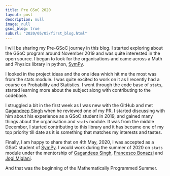 ```yaml
---
title: Pre GSoC 2020
layout: post
description: null
image: null
gsoc_blog: true
suburl: "2020/05/05/first_blog.html"
---
```


I will be sharing my Pre-GSoC journey in this blog. I started exploring about the GSoC program around November 2019 and was quite interested in the open source. I began to look for the organisations and came across a Math and Physics library in python, [SymPy](https://www.sympy.org/).

I looked in the project ideas and the one idea which hit me the most was from the stats module. I was quite excited to work on it as I recently had a course on Probability and Statistics. I went through the code base of `stats`, started learning more about the subject along with contributing to the codebase.

I struggled a bit in the first week as I was new with the GitHub and met [Gagandeep Singh](https://github.com/czgdp1807) when he reviewed one of my PR. I started discussing with him about his experience as a GSoC student in 2019, and gained many things about the organisation and `stats` module. It was from the middle December, I started contributing to this library and it has became one of my top priority till date as it is something that matches my interests and tastes.

Finally, I am happy to share that on 4th May, 2020, I was accepted as a GSoC student of [SymPy](https://www.sympy.org/). I would work during the summer of 2020 on `stats` module under the mentorship of [Gagandeep Singh](https://github.com/czgdp1807), [Francesco Bonazzi](https://github.com/Upabjojr) and [Jogi Miglani](https://github.com/jmig5776).

And that was the beginning of the Mathematically Programmed Summer.
